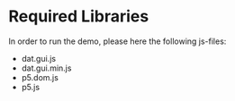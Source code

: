 # Required Libraries

In order to run the demo, please here the following js-files:

- dat.gui.js
- dat.gui.min.js
- p5.dom.js
- p5.js

